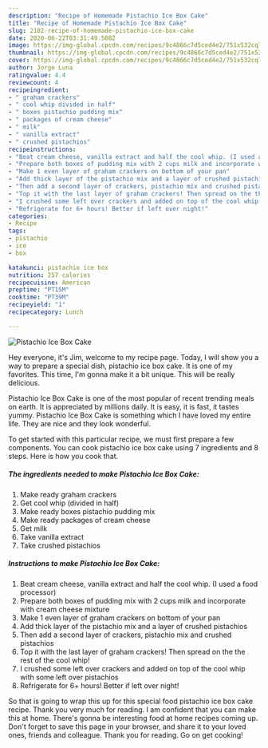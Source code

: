 ```yaml
---
description: "Recipe of Homemade Pistachio Ice Box Cake"
title: "Recipe of Homemade Pistachio Ice Box Cake"
slug: 2182-recipe-of-homemade-pistachio-ice-box-cake
date: 2020-06-22T03:31:49.508Z
image: https://img-global.cpcdn.com/recipes/9c4866c7d5ced4e2/751x532cq70/pistachio-ice-box-cake-recipe-main-photo.jpg
thumbnail: https://img-global.cpcdn.com/recipes/9c4866c7d5ced4e2/751x532cq70/pistachio-ice-box-cake-recipe-main-photo.jpg
cover: https://img-global.cpcdn.com/recipes/9c4866c7d5ced4e2/751x532cq70/pistachio-ice-box-cake-recipe-main-photo.jpg
author: Jorge Luna
ratingvalue: 4.4
reviewcount: 4
recipeingredient:
- " graham crackers"
- " cool whip divided in half"
- " boxes pistachio pudding mix"
- " packages of cream cheese"
- " milk"
- " vanilla extract"
- " crushed pistachios"
recipeinstructions:
- "Beat cream cheese, vanilla extract and half the cool whip. (I used a food processor)"
- "Prepare both boxes of pudding mix with 2 cups milk and incorporate with cream cheese mixture"
- "Make 1 even layer of graham crackers on bottom of your pan"
- "Add thick layer of the pistachio mix and a layer of crushed pistachios"
- "Then add a second layer of crackers, pistachio mix and crushed pistachios"
- "Top it with the last layer of graham crackers! Then spread on the the rest of the cool whip!"
- "I crushed some left over crackers and added on top of the cool whip with some left over pistachios"
- "Refrigerate for 6+ hours! Better if left over night!"
categories:
- Recipe
tags:
- pistachio
- ice
- box

katakunci: pistachio ice box 
nutrition: 257 calories
recipecuisine: American
preptime: "PT15M"
cooktime: "PT39M"
recipeyield: "1"
recipecategory: Lunch

---
```



![Pistachio Ice Box Cake](https://img-global.cpcdn.com/recipes/9c4866c7d5ced4e2/751x532cq70/pistachio-ice-box-cake-recipe-main-photo.jpg)

Hey everyone, it's Jim, welcome to my recipe page. Today, I will show you a way to prepare a special dish, pistachio ice box cake. It is one of my favorites. This time, I'm gonna make it a bit unique. This will be really delicious.



Pistachio Ice Box Cake is one of the most popular of recent trending meals on earth. It is appreciated by millions daily. It is easy, it is fast, it tastes yummy. Pistachio Ice Box Cake is something which I have loved my entire life. They are nice and they look wonderful.


To get started with this particular recipe, we must first prepare a few components. You can cook pistachio ice box cake using 7 ingredients and 8 steps. Here is how you cook that.

<!--inarticleads1-->

##### The ingredients needed to make Pistachio Ice Box Cake:

1. Make ready  graham crackers
1. Get  cool whip (divided in half)
1. Make ready  boxes pistachio pudding mix
1. Make ready  packages of cream cheese
1. Get  milk
1. Take  vanilla extract
1. Take  crushed pistachios




<!--inarticleads2-->

##### Instructions to make Pistachio Ice Box Cake:

1. Beat cream cheese, vanilla extract and half the cool whip. (I used a food processor)
1. Prepare both boxes of pudding mix with 2 cups milk and incorporate with cream cheese mixture
1. Make 1 even layer of graham crackers on bottom of your pan
1. Add thick layer of the pistachio mix and a layer of crushed pistachios
1. Then add a second layer of crackers, pistachio mix and crushed pistachios
1. Top it with the last layer of graham crackers! Then spread on the the rest of the cool whip!
1. I crushed some left over crackers and added on top of the cool whip with some left over pistachios
1. Refrigerate for 6+ hours! Better if left over night!




So that is going to wrap this up for this special food pistachio ice box cake recipe. Thank you very much for reading. I am confident that you can make this at home. There's gonna be interesting food at home recipes coming up. Don't forget to save this page in your browser, and share it to your loved ones, friends and colleague. Thank you for reading. Go on get cooking!
